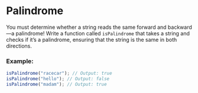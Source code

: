 # Palindrome

You must determine whether a string reads the same forward and backward—a palindrome! Write a function called `isPalindrome` that takes a string and checks if it’s a palindrome, ensuring that the string is the same in both directions.

### Example:

```js
isPalindrome("racecar"); // Output: true
isPalindrome("hello"); // Output: false
isPalindrome("madam"); // Output: true
```
